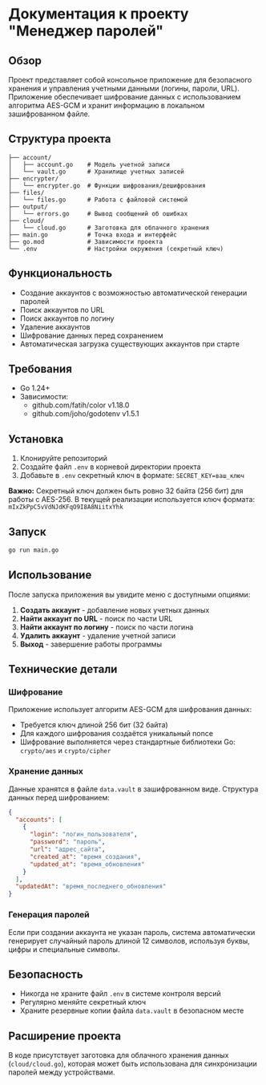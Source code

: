 # Документация к проекту "Менеджер паролей"

## Обзор

Проект представляет собой консольное приложение для безопасного хранения и управления учетными данными (логины, пароли, URL). Приложение обеспечивает шифрование данных с использованием алгоритма AES-GCM и хранит информацию в локальном зашифрованном файле.

## Структура проекта

```
├── account/
│   ├── account.go    # Модель учетной записи
│   └── vault.go      # Хранилище учетных записей
├── encrypter/
│   └── encrypter.go  # Функции шифрования/дешифрования
├── files/
│   └── files.go      # Работа с файловой системой
├── output/
│   └── errors.go     # Вывод сообщений об ошибках
├── cloud/
│   └── cloud.go      # Заготовка для облачного хранения
├── main.go           # Точка входа и интерфейс
├── go.mod            # Зависимости проекта
└── .env              # Настройки окружения (секретный ключ)
```

## Функциональность

- Создание аккаунтов с возможностью автоматической генерации паролей
- Поиск аккаунтов по URL
- Поиск аккаунтов по логину
- Удаление аккаунтов
- Шифрование данных перед сохранением
- Автоматическая загрузка существующих аккаунтов при старте

## Требования

- Go 1.24+
- Зависимости:
    - github.com/fatih/color v1.18.0
    - github.com/joho/godotenv v1.5.1

## Установка

1. Клонируйте репозиторий
2. Создайте файл `.env` в корневой директории проекта
3. Добавьте в `.env` секретный ключ в формате: `SECRET_KEY=ваш_ключ`

**Важно:** Секретный ключ должен быть ровно 32 байта (256 бит) для работы с AES-256. В текущей реализации используется ключ формата: `mIxZkPpC5vVdNJdKFqO9I8A8NiitxYhk`

## Запуск

```bash
go run main.go
```

## Использование

После запуска приложения вы увидите меню с доступными опциями:

1. **Создать аккаунт** - добавление новых учетных данных
2. **Найти аккаунт по URL** - поиск по части URL
3. **Найти аккаунт по логину** - поиск по части логина
4. **Удалить аккаунт** - удаление учетной записи
5. **Выход** - завершение работы программы

## Технические детали

### Шифрование

Приложение использует алгоритм AES-GCM для шифрования данных:

- Требуется ключ длиной 256 бит (32 байта)
- Для каждого шифрования создаётся уникальный nonce
- Шифрование выполняется через стандартные библиотеки Go: `crypto/aes` и `crypto/cipher`

### Хранение данных

Данные хранятся в файле `data.vault` в зашифрованном виде. Структура данных перед шифрованием:

```json
{
  "accounts": [
    {
      "login": "логин_пользователя",
      "password": "пароль",
      "url": "адрес_сайта",
      "created_at": "время_создания",
      "updated_at": "время_обновления"
    }
  ],
  "updatedAt": "время_последнего_обновления"
}
```

### Генерация паролей

Если при создании аккаунта не указан пароль, система автоматически генерирует случайный пароль длиной 12 символов, используя буквы, цифры и специальные символы.

## Безопасность

- Никогда не храните файл `.env` в системе контроля версий
- Регулярно меняйте секретный ключ
- Храните резервные копии файла `data.vault` в безопасном месте

## Расширение проекта

В коде присутствует заготовка для облачного хранения данных (`cloud/cloud.go`), которая может быть использована для синхронизации паролей между устройствами.